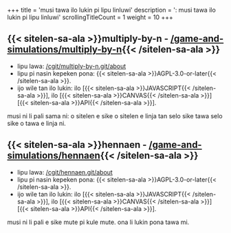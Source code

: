 +++
title               = 'musi tawa ilo lukin pi lipu linluwi'
description         = ': musi tawa ilo lukin pi lipu linluwi'
scrollingTitleCount = 1
weight              = 10
+++

## {{< sitelen-sa-ala >}}multiply-by-n - [/game-and-simulations/multiply-by-n](/game-and-simulations/multiply-by-n/){{< /sitelen-sa-ala >}}

- lipu lawa: [/cgit/multiply-by-n.git/about](/cgit/multiply-by-n.git/about)
- lipu pi nasin kepeken pona: {{< sitelen-sa-ala >}}AGPL-3.0-or-later{{< /sitelen-sa-ala >}}.
- ijo wile tan ilo lukin: ilo [{{< sitelen-sa-ala >}}JAVASCRIPT{{< /sitelen-sa-ala >}}], ilo [{{< sitelen-sa-ala >}}CANVAS{{< /sitelen-sa-ala >}}] [{{< sitelen-sa-ala >}}API{{< /sitelen-sa-ala >}}].

musi ni li pali sama ni: o sitelen e sike o sitelen e linja tan selo sike tawa
selo sike o tawa e linja ni.

## {{< sitelen-sa-ala >}}hennaen - [/game-and-simulations/hennaen](/game-and-simulations/hennaen/){{< /sitelen-sa-ala >}}

- lipu lawa: [/cgit/hennaen.git/about](/cgit/hennaen.git/about)
- lipu pi nasin kepeken pona: {{< sitelen-sa-ala >}}AGPL-3.0-or-later{{< /sitelen-sa-ala >}}.
- ijo wile tan ilo lukin: ilo [{{< sitelen-sa-ala >}}JAVASCRIPT{{< /sitelen-sa-ala >}}], ilo [{{< sitelen-sa-ala >}}CANVAS{{< /sitelen-sa-ala >}}] [{{< sitelen-sa-ala >}}API{{< /sitelen-sa-ala >}}].

musi ni li pali e sike mute pi kule mute. ona li lukin pona tawa mi.
